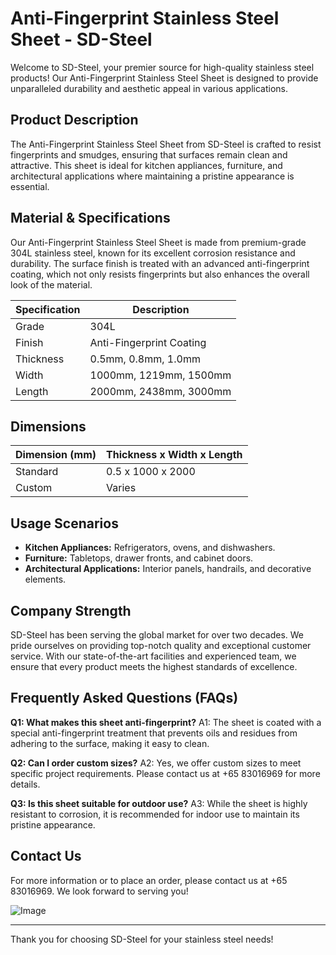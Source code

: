 # Anti-Fingerprint Stainless Steel Sheet - SD-Steel

Welcome to SD-Steel, your premier source for high-quality stainless steel products! Our Anti-Fingerprint Stainless Steel Sheet is designed to provide unparalleled durability and aesthetic appeal in various applications.

## Product Description
The Anti-Fingerprint Stainless Steel Sheet from SD-Steel is crafted to resist fingerprints and smudges, ensuring that surfaces remain clean and attractive. This sheet is ideal for kitchen appliances, furniture, and architectural applications where maintaining a pristine appearance is essential.

## Material & Specifications
Our Anti-Fingerprint Stainless Steel Sheet is made from premium-grade 304L stainless steel, known for its excellent corrosion resistance and durability. The surface finish is treated with an advanced anti-fingerprint coating, which not only resists fingerprints but also enhances the overall look of the material.

| Specification | Description |
| --- | --- |
| Grade | 304L |
| Finish | Anti-Fingerprint Coating |
| Thickness | 0.5mm, 0.8mm, 1.0mm |
| Width | 1000mm, 1219mm, 1500mm |
| Length | 2000mm, 2438mm, 3000mm |

## Dimensions
| Dimension (mm) | Thickness x Width x Length |
| --- | --- |
| Standard | 0.5 x 1000 x 2000 |
| Custom | Varies |

## Usage Scenarios
- **Kitchen Appliances:** Refrigerators, ovens, and dishwashers.
- **Furniture:** Tabletops, drawer fronts, and cabinet doors.
- **Architectural Applications:** Interior panels, handrails, and decorative elements.

## Company Strength
SD-Steel has been serving the global market for over two decades. We pride ourselves on providing top-notch quality and exceptional customer service. With our state-of-the-art facilities and experienced team, we ensure that every product meets the highest standards of excellence.

## Frequently Asked Questions (FAQs)
**Q1: What makes this sheet anti-fingerprint?**
A1: The sheet is coated with a special anti-fingerprint treatment that prevents oils and residues from adhering to the surface, making it easy to clean.

**Q2: Can I order custom sizes?**
A2: Yes, we offer custom sizes to meet specific project requirements. Please contact us at +65 83016969 for more details.

**Q3: Is this sheet suitable for outdoor use?**
A3: While the sheet is highly resistant to corrosion, it is recommended for indoor use to maintain its pristine appearance.

## Contact Us
For more information or to place an order, please contact us at +65 83016969. We look forward to serving you!

![Image](https://github.com/user-attachments/assets/2567258e-e124-4816-932d-1809bd27ef0b)

---

Thank you for choosing SD-Steel for your stainless steel needs!